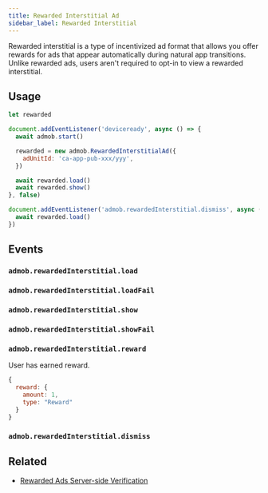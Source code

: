 ```yaml
---
title: Rewarded Interstitial Ad
sidebar_label: Rewarded Interstitial
---
```


Rewarded interstitial is a type of incentivized ad format that allows you offer rewards for ads that appear automatically during natural app transitions. Unlike rewarded ads, users aren't required to opt-in to view a rewarded interstitial.

## Usage

```js
let rewarded

document.addEventListener('deviceready', async () => {
  await admob.start()

  rewarded = new admob.RewardedInterstitialAd({
    adUnitId: 'ca-app-pub-xxx/yyy',
  })

  await rewarded.load()
  await rewarded.show()
}, false)

document.addEventListener('admob.rewardedInterstitial.dismiss', async () => {
  await rewarded.load()
})
```

## Events

### `admob.rewardedInterstitial.load`

### `admob.rewardedInterstitial.loadFail`

### `admob.rewardedInterstitial.show`

### `admob.rewardedInterstitial.showFail`

### `admob.rewardedInterstitial.reward`

User has earned reward.

```js
{
  reward: {
    amount: 1,
    type: "Reward"
  }
}
```

### `admob.rewardedInterstitial.dismiss`

## Related

* [Rewarded Ads Server-side Verification](../rewarded-ads-ssv.md)
